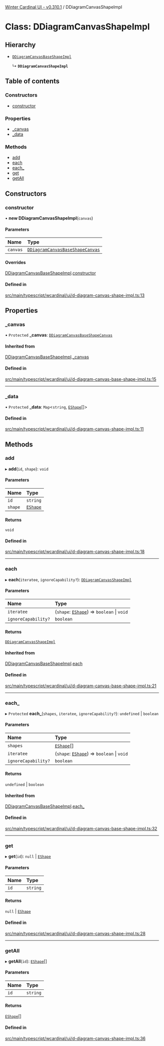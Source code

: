 [Winter Cardinal UI - v0.310.1](../index.md) / DDiagramCanvasShapeImpl

# Class: DDiagramCanvasShapeImpl

## Hierarchy

- [`DDiagramCanvasBaseShapeImpl`](DDiagramCanvasBaseShapeImpl.md)

  ↳ **`DDiagramCanvasShapeImpl`**

## Table of contents

### Constructors

- [constructor](DDiagramCanvasShapeImpl.md#constructor)

### Properties

- [\_canvas](DDiagramCanvasShapeImpl.md#_canvas)
- [\_data](DDiagramCanvasShapeImpl.md#_data)

### Methods

- [add](DDiagramCanvasShapeImpl.md#add)
- [each](DDiagramCanvasShapeImpl.md#each)
- [each\_](DDiagramCanvasShapeImpl.md#each_)
- [get](DDiagramCanvasShapeImpl.md#get)
- [getAll](DDiagramCanvasShapeImpl.md#getall)

## Constructors

### constructor

• **new DDiagramCanvasShapeImpl**(`canvas`)

#### Parameters

| Name | Type |
| :------ | :------ |
| `canvas` | [`DDiagramCanvasBaseShapeCanvas`](../interfaces/DDiagramCanvasBaseShapeCanvas.md) |

#### Overrides

[DDiagramCanvasBaseShapeImpl](DDiagramCanvasBaseShapeImpl.md).[constructor](DDiagramCanvasBaseShapeImpl.md#constructor)

#### Defined in

[src/main/typescript/wcardinal/ui/d-diagram-canvas-shape-impl.ts:13](https://github.com/winter-cardinal/winter-cardinal-ui/blob/v0.310.1/src/main/typescript/wcardinal/ui/d-diagram-canvas-shape-impl.ts#L13)

## Properties

### \_canvas

• `Protected` **\_canvas**: [`DDiagramCanvasBaseShapeCanvas`](../interfaces/DDiagramCanvasBaseShapeCanvas.md)

#### Inherited from

[DDiagramCanvasBaseShapeImpl](DDiagramCanvasBaseShapeImpl.md).[_canvas](DDiagramCanvasBaseShapeImpl.md#_canvas)

#### Defined in

[src/main/typescript/wcardinal/ui/d-diagram-canvas-base-shape-impl.ts:15](https://github.com/winter-cardinal/winter-cardinal-ui/blob/v0.310.1/src/main/typescript/wcardinal/ui/d-diagram-canvas-base-shape-impl.ts#L15)

___

### \_data

• `Protected` **\_data**: `Map`<`string`, [`EShape`](../interfaces/EShape.md)[]\>

#### Defined in

[src/main/typescript/wcardinal/ui/d-diagram-canvas-shape-impl.ts:11](https://github.com/winter-cardinal/winter-cardinal-ui/blob/v0.310.1/src/main/typescript/wcardinal/ui/d-diagram-canvas-shape-impl.ts#L11)

## Methods

### add

▸ **add**(`id`, `shape`): `void`

#### Parameters

| Name | Type |
| :------ | :------ |
| `id` | `string` |
| `shape` | [`EShape`](../interfaces/EShape.md) |

#### Returns

`void`

#### Defined in

[src/main/typescript/wcardinal/ui/d-diagram-canvas-shape-impl.ts:18](https://github.com/winter-cardinal/winter-cardinal-ui/blob/v0.310.1/src/main/typescript/wcardinal/ui/d-diagram-canvas-shape-impl.ts#L18)

___

### each

▸ **each**(`iteratee`, `ignoreCapability?`): [`DDiagramCanvasShapeImpl`](DDiagramCanvasShapeImpl.md)

#### Parameters

| Name | Type |
| :------ | :------ |
| `iteratee` | (`shape`: [`EShape`](../interfaces/EShape.md)) => `boolean` \| `void` |
| `ignoreCapability?` | `boolean` |

#### Returns

[`DDiagramCanvasShapeImpl`](DDiagramCanvasShapeImpl.md)

#### Inherited from

[DDiagramCanvasBaseShapeImpl](DDiagramCanvasBaseShapeImpl.md).[each](DDiagramCanvasBaseShapeImpl.md#each)

#### Defined in

[src/main/typescript/wcardinal/ui/d-diagram-canvas-base-shape-impl.ts:21](https://github.com/winter-cardinal/winter-cardinal-ui/blob/v0.310.1/src/main/typescript/wcardinal/ui/d-diagram-canvas-base-shape-impl.ts#L21)

___

### each\_

▸ `Protected` **each_**(`shapes`, `iteratee`, `ignoreCapability?`): `undefined` \| `boolean`

#### Parameters

| Name | Type |
| :------ | :------ |
| `shapes` | [`EShape`](../interfaces/EShape.md)[] |
| `iteratee` | (`shape`: [`EShape`](../interfaces/EShape.md)) => `boolean` \| `void` |
| `ignoreCapability?` | `boolean` |

#### Returns

`undefined` \| `boolean`

#### Inherited from

[DDiagramCanvasBaseShapeImpl](DDiagramCanvasBaseShapeImpl.md).[each_](DDiagramCanvasBaseShapeImpl.md#each_)

#### Defined in

[src/main/typescript/wcardinal/ui/d-diagram-canvas-base-shape-impl.ts:32](https://github.com/winter-cardinal/winter-cardinal-ui/blob/v0.310.1/src/main/typescript/wcardinal/ui/d-diagram-canvas-base-shape-impl.ts#L32)

___

### get

▸ **get**(`id`): ``null`` \| [`EShape`](../interfaces/EShape.md)

#### Parameters

| Name | Type |
| :------ | :------ |
| `id` | `string` |

#### Returns

``null`` \| [`EShape`](../interfaces/EShape.md)

#### Defined in

[src/main/typescript/wcardinal/ui/d-diagram-canvas-shape-impl.ts:28](https://github.com/winter-cardinal/winter-cardinal-ui/blob/v0.310.1/src/main/typescript/wcardinal/ui/d-diagram-canvas-shape-impl.ts#L28)

___

### getAll

▸ **getAll**(`id`): [`EShape`](../interfaces/EShape.md)[]

#### Parameters

| Name | Type |
| :------ | :------ |
| `id` | `string` |

#### Returns

[`EShape`](../interfaces/EShape.md)[]

#### Defined in

[src/main/typescript/wcardinal/ui/d-diagram-canvas-shape-impl.ts:36](https://github.com/winter-cardinal/winter-cardinal-ui/blob/v0.310.1/src/main/typescript/wcardinal/ui/d-diagram-canvas-shape-impl.ts#L36)
